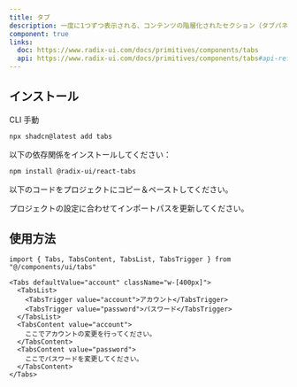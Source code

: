 ```yaml
---
title: タブ
description: 一度に1つずつ表示される、コンテンツの階層化されたセクション（タブパネルとして知られる）のセット。
component: true
links:
  doc: https://www.radix-ui.com/docs/primitives/components/tabs
  api: https://www.radix-ui.com/docs/primitives/components/tabs#api-reference
---
```


<ComponentPreview
  name="tabs-demo"
  title="異なるコンテンツを持つタブコンポーネント。"
  description="異なるコンテンツを持つタブコンポーネント。"
/>

## インストール

<CodeTabs>

<TabsList>
  <TabsTrigger value="cli">CLI</TabsTrigger>
  <TabsTrigger value="manual">手動</TabsTrigger>
</TabsList>
<TabsContent value="cli">

```bash
npx shadcn@latest add tabs
```

</TabsContent>

<TabsContent value="manual">

<Steps>

<Step>以下の依存関係をインストールしてください：</Step>

```bash
npm install @radix-ui/react-tabs
```

<Step>以下のコードをプロジェクトにコピー＆ペーストしてください。</Step>

<ComponentSource name="tabs" title="components/ui/tabs.tsx" />

<Step>プロジェクトの設定に合わせてインポートパスを更新してください。</Step>

</Steps>

</TabsContent>

</CodeTabs>

## 使用方法

```tsx showLineNumbers
import { Tabs, TabsContent, TabsList, TabsTrigger } from "@/components/ui/tabs"
```

```tsx showLineNumbers
<Tabs defaultValue="account" className="w-[400px]">
  <TabsList>
    <TabsTrigger value="account">アカウント</TabsTrigger>
    <TabsTrigger value="password">パスワード</TabsTrigger>
  </TabsList>
  <TabsContent value="account">
    ここでアカウントの変更を行ってください。
  </TabsContent>
  <TabsContent value="password">
    ここでパスワードを変更してください。
  </TabsContent>
</Tabs>
```

